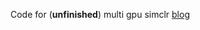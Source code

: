 Code for (**unfinished**) multi gpu simclr [blog](https://yonigottesman.github.io//ssl/deep-learning/2022/06/11/simclr-multi-gpu.html)
